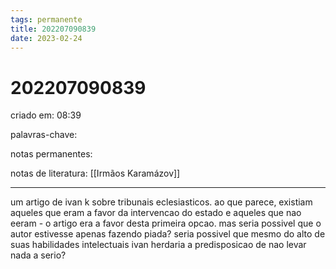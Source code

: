 ```yaml
---
tags: permanente
title: 202207090839
date: 2023-02-24
---
```


# 202207090839

criado em: 08:39

palavras-chave:

notas permanentes:

notas de literatura: [[Irmãos Karamázov]]

---

um artigo de ivan k sobre tribunais eclesiasticos. ao que parece, existiam aqueles que eram a favor da intervencao do estado e aqueles que nao eeram - o artigo era a favor desta primeira opcao. mas seria possivel que o autor estivesse apenas fazendo piada? seria possivel que mesmo do alto de suas habilidades intelectuais ivan herdaria a predisposicao de nao levar nada a serio?
